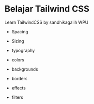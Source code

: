 # Belajar Tailwind CSS
Learn TailwindCSS by sandhikagalih WPU

- Spacing
- Sizing
- typography
- colors

- backgrounds
- borders
- effects
- filters
